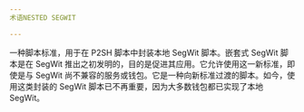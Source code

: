```yaml
---
术语NESTED SEGWIT

---
```

一种脚本标准，用于在 P2SH 脚本中封装本地 SegWit 脚本。嵌套式 SegWit 脚本是在 SegWit 推出之初发明的，目的是促进其应用。它允许使用这一新标准，即使是与 SegWit 尚不兼容的服务或钱包。它是一种向新标准过渡的脚本。如今，使用这类封装的 SegWit 脚本已不再重要，因为大多数钱包都已实现了本地 SegWit。